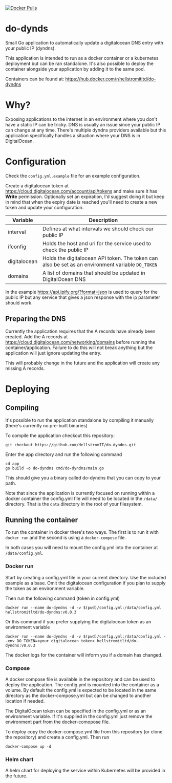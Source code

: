 [![Docker Pulls](https://img.shields.io/docker/pulls/hellstromitltd/do-dyndns)](https://hub.docker.com/r/hellstromitltd/do-dyndns)

# do-dynds
Small Go application to automatically update a digitalocean DNS entry with your public IP (dyndns).

This application is intended to run as a docker container or a kubernetes deployment but can be ran standalone. It's also possible to deploy the container alongside your application by adding it to the same pod.

Containers can be found at: https://hub.docker.com/r/hellstromitltd/do-dyndns

# Why?
Exposing applications to the internet in an environment where you don't have a static IP can be tricky. DNS is usually an issue since your public IP can change at any time. There's multiple dyndns providers available but this application specifically handles a situation where your DNS is in DigitalOcean.

# Configuration
Check the `config.yml.example` file for an example configuration.

Create a digitalocean token at https://cloud.digitalocean.com/account/api/tokens and make sure it has **Write** permission. Optionally set an expiration, I'd suggest doing it but keep in mind that when the expiry date is reached you'll need to create a new token and update your configuration.

| Variable    | Description |
| ----------- | ----------- |
| interval    | Defines at what intervals we should check our public IP |
| ifconfig    | Holds the host and uri for the service used to check the public IP |
| digitalocean | Holds the digitalocean API token. The token can also be set as an environment variable `DO_TOKEN` |
| domains     | A list of domains that should be updated in DigitalOcean DNS |

In the example https://api.ipify.org/?format=json is used to query for the public IP but any service that gives a json response with the ip parameter should work.

## Preparing the DNS
Currently the application requires that the A records have already been created. Add the A records at https://cloud.digitalocean.com/networking/domains before running the container/application. Failure to do this will not break anything but the application will just ignore updating the entry.

This will probably change in the future and the application will create any missing A records.

# Deploying

## Compiling
It's possible to run the application standalone by compiling it manually (there's currently no pre-built binaries)

To compile the application checkout this repository:

```
git checkout https://github.com/HellstromIT/do-dyndns.git
```

Enter the app directory and run the following command
```
cd app
go build -o do-dyndns cmd/do-dyndns/main.go 
```

This should give you a binary called do-dyndns that you can copy to your path.

Note that since the application is currently focused on running within a docker container the config.yml file will need to be located in the `/data/` directory. That is the `data` directory in the root of your filesystem.


## Running the container
To run the container in docker there's two ways. The first is to run it with `docker run` and the second is using a `docker-compose` file.

In both cases you will need to mount the config.yml into the container at `/data/config.yml`.

### Docker run

Start by creating a config.yml file in your current directory. Use the included example as a base. Omit the digitalocean configuration if you plan to supply the token as an environment variable.

Then run the following command (token in config.yml)

```
docker run --name do-dyndns -d -v $(pwd)/config.yml:/data/config.yml hellstromitltd/do-dyndns:v0.0.3
```

Or this command if you prefer supplying the digitalocean token as an environment variable

```
docker run --name do-dyndns -d -v $(pwd)/config.yml:/data/config.yml --env DO_TOKEN=<your digitalocean token> hellstromitltd/do-dyndns:v0.0.3
```

The docker logs for the container will inform you if a domain has changed.

### Compose
A docker compose file is available in the repository and can be used to deploy the application. The config.yml is mounted into the container as a volume. By default the config.yml is expected to be located in the same directory as the docker-compose.yml but can be changed to another location if needed.

The DigitalOcean token can be specified in the config.yml or as an environment variable. If it's supplied in the config.yml just remove the environment part from the docker-comopose file.

To deploy copy the docker-compose.yml file from this repository (or clone the repository) and create a config.yml. Then run

```
docker-compose up -d
```

### Helm chart
A helm chart for deploying the service within Kubernetes will be provided in the future.
